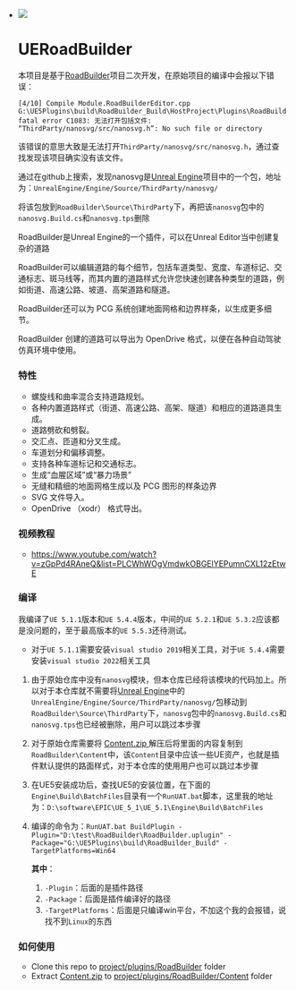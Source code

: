 - ![](D:\test\RoadBuilder\Snapshot.png)

  # UERoadBuilder

  本项目是基于[RoadBuilder](https://github.com/fullike/RoadBuilder)项目二次开发，在原始项目的编译中会报以下错误：

  ```shell
  [4/10] Compile Module.RoadBuilderEditor.cpp
  G:\UE5Plugins\build\RoadBuilder_Build\HostProject\Plugins\RoadBuilder\Source\RoadBuilderEditor\Private\EditorExtensions.cpp(27): fatal error C1083: 无法打开包括文件: “ThirdParty/nanosvg/src/nanosvg.h”: No such file or directory
  ```

  该错误的意思大致是无法打开`ThirdParty/nanosvg/src/nanosvg.h`，通过查找发现该项目确实没有该文件。

  通过在github上搜索，发现nanosvg是[Unreal Engine](https://github.com/chenyong2github/UnrealEngine)项目中的一个包，地址为：`UnrealEngine/Engine/Source/ThirdParty/nanosvg/`

  将该包放到`RoadBuilder\Source\ThirdParty`下，再把该`nanosvg`包中的`nanosvg.Build.cs`和`nanosvg.tps`删除

  

  RoadBuilder是Unreal Engine的一个插件，可以在Unreal Editor当中创建复杂的道路

  RoadBuilder可以编辑道路的每个细节，包括车道类型、宽度、车道标记、交通标志、斑马线等，而其内置的道路样式允许您快速创建各种类型的道路，例如街道、高速公路、坡道、高架道路和隧道。

  RoadBuilder还可以为 PCG 系统创建地面网格和边界样条，以生成更多细节。

  RoadBuilder 创建的道路可以导出为 OpenDrive 格式，以便在各种自动驾驶仿真环境中使用。

  ### 特性

  - 螺旋线和曲率混合支持道路规划。
  - 各种内置道路样式（街道、高速公路、高架、隧道）和相应的道路道具生成。
  - 道路劈砍和劈裂。
  - 交汇点、匝道和分叉生成。
  - 车道划分和偏移调整。
  - 支持各种车道标记和交通标志。
  - 生成“血腥区域”或“暴力场景”
  - 无缝和精细的地面网格生成以及 PCG 图形的样条边界
  - SVG 文件导入。
  - OpenDrive （xodr） 格式导出。

  ### 视频教程

  - https://www.youtube.com/watch?v=zGpPd4RAneQ&list=PLCWhWOgVmdwkOBGElYEPumnCXL12zEtwE

  ### 编译

  我编译了`UE 5.1.1`版本和`UE 5.4.4`版本，中间的`UE 5.2.1`和`UE 5.3.2`应该都是没问题的，至于最高版本的`UE 5.5.3`还待测试。

  * 对于`UE 5.1.1`需要安装`visual studio 2019`相关工具，对于`UE 5.4.4`需要安装`visual studio 2022`相关工具
  
  1. 由于原始仓库中没有`nanosvg`模块，但本仓库已经将该模块的代码加上。所以对于本仓库就不需要将[Unreal Engine](https://github.com/chenyong2github/UnrealEngine)中的`UnrealEngine/Engine/Source/ThirdParty/nanosvg/`包移动到`RoadBuilder\Source\ThirdParty`下，`nanosvg`包中的`nanosvg.Build.cs`和`nanosvg.tps`也已经被删除，用户可以跳过本步骤
  2. 对于原始仓库需要将 [Content.zip ](https://drive.google.com/file/d/1Es8YJwpEvMFxoh7SPojt0weMluLXaYZE/view?usp=sharing)解压后将里面的内容复制到`RoadBuilder\Content`中，该`Content`目录中应该一些UE资产，也就是插件默认提供的路面样式，对于本仓库的使用用户也可以跳过本步骤
  3. 在UE5安装成功后，查找UE5的安装位置，在下面的`Engine\Build\BatchFiles`目录有一个`RunUAT.bat`脚本，这里我的地址为：`D:\software\EPIC\UE_5_1\UE_5.1\Engine\Build\BatchFiles`
  4. 编译的命令为：`RunUAT.bat BuildPlugin -Plugin="D:\test\RoadBuilder\RoadBuilder.uplugin" -Package="G:\UE5Plugins\build\RoadBuilder_Build" -TargetPlatforms=Win64`
  
     **其中**：
  
     1. `-Plugin`：后面的是插件路径
     2. `-Package`：后面是插件编译好的路径
     3. `-TargetPlatforms`：后面是只编译win平台，不加这个我的会报错，说找不到`Linux`的东西
  
  ### 如何使用
  
  - Clone this repo to <u>project/plugins/RoadBuilder</u> folder
  - Extract [Content.zip](https://drive.google.com/file/d/1Es8YJwpEvMFxoh7SPojt0weMluLXaYZE/view?usp=sharing) to <u>project/plugins/RoadBuilder/Content</u> folder